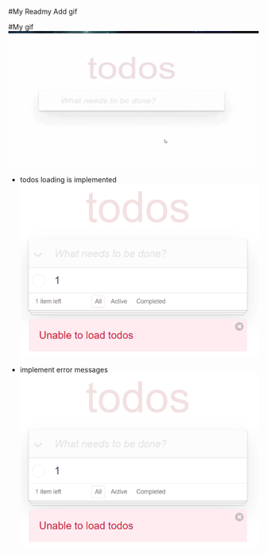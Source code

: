 #My Readmy
Add gif

#My gif
![Gif](https://github.com/Galers/Gif-Galers/blob/main/ToDo_App.gif)

- todos loading is implemented
  <img src="https://github.com/Galers/Gif-Galers/blob/main/image.png">

- implement error messages <br>
  <img src="https://github.com/Galers/Gif-Galers/blob/main/Eror%20load%20todos.jpg">
